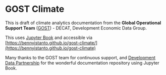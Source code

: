 # GOST Climate

This is draft of climate analytics documentation from the **Global Operational Support Team** ([GOST](https://www.worldbank.org/en/research/brief/geospatial-operations-support-team-at-the-world-bank)) - DECAT, Development Economic Data Group.

This uses [Jupyter Book](https://jupyterbook.org/en/stable/intro.html) and accessible via [https://bennyistanto.github.io/gost-climate/](https://bennyistanto.github.io/gost-climate)

Many thanks to the GOST team for continuous support, and [Development Data Partnership](https://docs.datapartnership.org/) for the wonderful documentation repository using Jupyter Book. 
